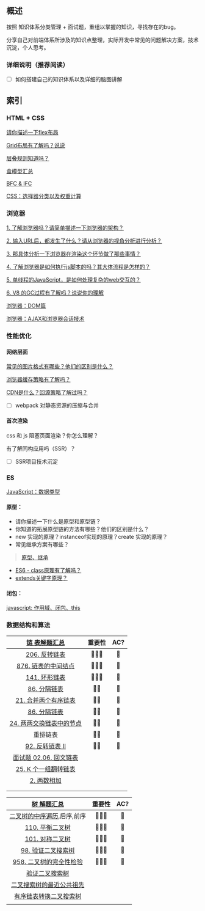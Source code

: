 ## 概述

按照 知识体系分类管理 + 面试题，重组以掌握的知识，寻找存在的bug。



分享自己对前端体系所涉及的知识点整理，实际开发中常见的问题解决方案，技术沉淀，个人思考。

### 详细说明（推荐阅读）

* [ ] 如何搭建自己的知识体系以及详细的脑图讲解

## 索引

### HTML + CSS

[请你描述一下flex布局](https://github.com/sup-fiveyear/Notes/issues/19)

[Grid布局有了解吗？说说](https://github.com/sup-fiveyear/Notes/issues/22)

[层叠规则知道吗？](https://github.com/sup-fiveyear/Notes/issues/23)

[盒模型汇总](https://github.com/sup-fiveyear/Notes/issues/4)

[BFC & IFC](https://github.com/sup-fiveyear/Notes/issues/5)

[CSS：选择器分类以及权重计算](https://github.com/sup-fiveyear/Notes/issues/14)

### 浏览器

[1. 了解浏览器吗？请简单描述一下浏览器的架构？](https://github.com/sup-fiveyear/Notes/issues/15)

[2. 输入URL后，都发生了什么？请从浏览器的视角分析进行分析？ ](https://github.com/sup-fiveyear/Notes/issues/17)

[3. 那具体分析一下浏览器在渲染这个环节做了那些事情？](https://github.com/sup-fiveyear/Notes/issues/7)

[4. 了解浏览器是如何执行js脚本的吗？其大体流程是怎样的？](https://github.com/sup-fiveyear/Notes/issues/13)

[5. 单线程的JavaScript，是如何处理复杂的web交互的？](https://github.com/sup-fiveyear/Notes/issues/12)

[6. V8 的GC过程有了解吗？说说你的理解 ](https://github.com/sup-fiveyear/Notes/issues/9)

[浏览器：DOM篇](https://github.com/sup-fiveyear/Notes/issues/8)

[浏览器：AJAX和浏览器会话技术](https://github.com/sup-fiveyear/Notes/issues/11)

### 性能优化

#### 网络层面

[常见的图片格式有哪些？他们的区别是什么？](https://github.com/sup-fiveyear/Notes/issues/24)

[浏览器缓存策略有了解吗？](https://github.com/sup-fiveyear/Notes/issues/25)

[CDN是什么？回源策略了解过吗？](https://github.com/sup-fiveyear/Notes/issues/28)

* [ ] webpack 对静态资源的压缩与合并

#### 首次渲染

css 和 js 阻塞页面渲染？你怎么理解？

有了解同构应用吗（SSR）？

* [ ] SSR项目技术沉淀


### ES

[JavaScript：数据类型](https://github.com/sup-fiveyear/Notes/issues/2)

#### 原型：

- 请你描述一下什么是原型和原型链？
- 你知道的拓展原型链的方法有哪些？他们的区别是什么？
- new 实现的原理？instanceof实现的原理？create 实现的原理？
- 常见继承方案有哪些？

> [原型、继承](https://github.com/sup-fiveyear/Notes/issues/3)

- [ES6 - class原理有了解吗？](https://github.com/sup-fiveyear/Notes/issues/18)
- [extends关键字原理？](https://github.com/sup-fiveyear/Notes/issues/20)

#### 闭包：

[javascript: 作用域、闭包、this](https://github.com/sup-fiveyear/Notes/issues/6)

### 数据结构和算法

| [链 表解题汇总](https://github.com/sup-fiveyear/interview-code/tree/master/%E7%AE%97%E6%B3%95%2B%E6%95%B0%E6%8D%AE%E7%BB%93%E6%9E%84/%E9%93%BE%E8%A1%A8) | 重要性 | AC?  |
| :----------------------------------------------------------: | :----: | :--: |
| [206. 反转链表](https://leetcode-cn.com/problems/reverse-linked-list/) |  🌝🌝🌝   |  💯   |
| [876. 链表的中间结点](https://leetcode-cn.com/problems/middle-of-the-linked-list/) |  🌝🌝🌝   |  💯   |
| [141. 环形链表](https://leetcode-cn.com/problems/linked-list-cycle/) |  🌝🌝🌝   |  💯   |
| [86. 分隔链表](https://leetcode-cn.com/problems/partition-list/) |   🌝🌝   |  💯   |
| [21. 合并两个有序链表](https://leetcode-cn.com/problems/merge-two-sorted-lists/) |   🌝🌝   |  💯   |
| [86. 分隔链表](https://leetcode-cn.com/problems/partition-list) |   🌝🌝   |  💯   |
| [24. 两两交换链表中的节点](https://leetcode-cn.com/problems/swap-nodes-in-pairs/) |   🌝🌝   |  💯   |
|                           重排链表                           |   🌝🌝   |  💯   |
| [92. 反转链表 II](https://leetcode-cn.com/problems/reverse-linked-list-ii/) |   🌝🌝   |  💯   |
| [面试题 02.06. 回文链表](https://leetcode-cn.com/problems/palindrome-linked-list-lcci/) |        |      |
| [25. K 个一组翻转链表](https://leetcode-cn.com/problems/reverse-nodes-in-k-group/) |        |      |
| [2. 两数相加](https://leetcode-cn.com/problems/add-two-numbers/) |        |      |
|                                                              |        |      |
|                                                              |        |      |

| [树 解题汇总](https://github.com/sup-fiveyear/interview-code/tree/master/%E7%AE%97%E6%B3%95%2B%E6%95%B0%E6%8D%AE%E7%BB%93%E6%9E%84/%E9%93%BE%E8%A1%A8) | 重要性 | AC?  |
| :----------------------------------------------------------: | :----: | :--: |
| [二叉树的中序遍历](https://leetcode-cn.com/problems/binary-tree-inorder-traversal),后序,前序 |  🌝🌝🌝   |  💯   |
| [110. 平衡二叉树](https://leetcode-cn.com/problems/balanced-binary-tree/) |  🌝🌝🌝   |  💯   |
| [101. 对称二叉树](https://leetcode-cn.com/problems/symmetric-tree/) |  🌝🌝🌝   |  💯   |
| [98. 验证二叉搜索树](https://leetcode-cn.com/problems/validate-binary-search-tree/) |  🌝🌝🌝   |  💯   |
| [958. 二叉树的完全性检验](https://leetcode-cn.com/problems/check-completeness-of-a-binary-tree/) |  🌝🌝🌝   |  💯   |
| [验证二叉搜索树](https://leetcode-cn.com/problems/validate-binary-search-tree) |        |      |
| [二叉搜索树的最近公共祖先](https://leetcode-cn.com/problems/lowest-common-ancestor-of-a-binary-search-tree) |        |      |
| [有序链表转换二叉搜索树](https://leetcode-cn.com/problems/convert-sorted-list-to-binary-search-tree) |        |      |
|                                                              |        |      |

#### 
